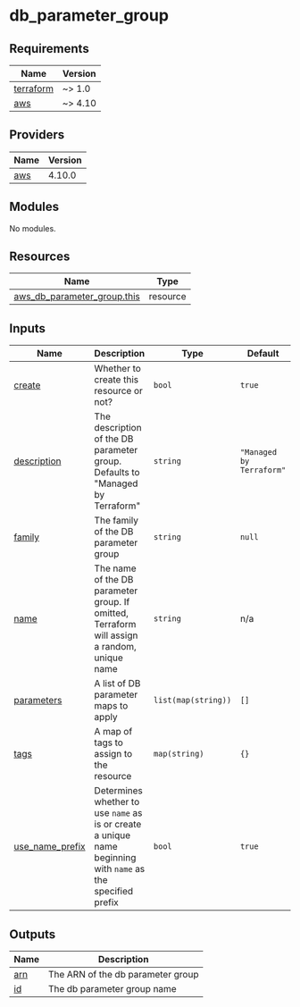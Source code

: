 # db_parameter_group

<!-- BEGINNING OF PRE-COMMIT-TERRAFORM DOCS HOOK -->
## Requirements

| Name | Version |
|------|---------|
| <a name="requirement_terraform"></a> [terraform](#requirement\_terraform) | ~> 1.0 |
| <a name="requirement_aws"></a> [aws](#requirement\_aws) | ~> 4.10 |

## Providers

| Name | Version |
|------|---------|
| <a name="provider_aws"></a> [aws](#provider\_aws) | 4.10.0 |

## Modules

No modules.

## Resources

| Name | Type |
|------|------|
| [aws_db_parameter_group.this](https://registry.terraform.io/providers/hashicorp/aws/latest/docs/resources/db_parameter_group) | resource |

## Inputs

| Name | Description | Type | Default | Required |
|------|-------------|------|---------|:--------:|
| <a name="input_create"></a> [create](#input\_create) | Whether to create this resource or not? | `bool` | `true` | no |
| <a name="input_description"></a> [description](#input\_description) | The description of the DB parameter group. Defaults to "Managed by Terraform" | `string` | `"Managed by Terraform"` | no |
| <a name="input_family"></a> [family](#input\_family) | The family of the DB parameter group | `string` | `null` | no |
| <a name="input_name"></a> [name](#input\_name) | The name of the DB parameter group. If omitted, Terraform will assign a random, unique name | `string` | n/a | yes |
| <a name="input_parameters"></a> [parameters](#input\_parameters) | A list of DB parameter maps to apply | `list(map(string))` | `[]` | no |
| <a name="input_tags"></a> [tags](#input\_tags) | A map of tags to assign to the resource | `map(string)` | `{}` | no |
| <a name="input_use_name_prefix"></a> [use\_name\_prefix](#input\_use\_name\_prefix) | Determines whether to use `name` as is or create a unique name beginning with `name` as the specified prefix | `bool` | `true` | no |

## Outputs

| Name | Description |
|------|-------------|
| <a name="output_arn"></a> [arn](#output\_arn) | The ARN of the db parameter group |
| <a name="output_id"></a> [id](#output\_id) | The db parameter group name |
<!-- END OF PRE-COMMIT-TERRAFORM DOCS HOOK -->